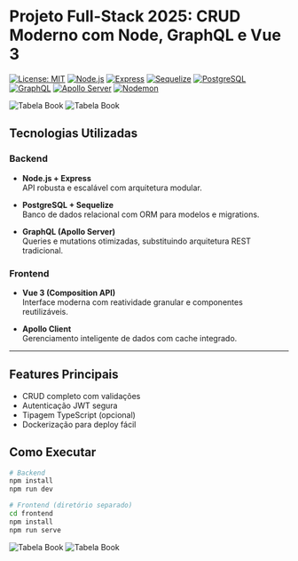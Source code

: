 

# Projeto Full-Stack 2025: CRUD Moderno com Node, GraphQL e Vue 3


[![License: MIT](https://img.shields.io/badge/License-MIT-blue.svg)](https://opensource.org/licenses/MIT)
[![Node.js](https://img.shields.io/badge/Node.js-18.x-green)](https://nodejs.org/)
[![Express](https://img.shields.io/badge/Express-5.1.0-lightgrey)](https://expressjs.com/)
[![Sequelize](https://img.shields.io/badge/Sequelize-6.37.7-blue)](https://sequelize.org/)
[![PostgreSQL](https://img.shields.io/badge/PostgreSQL-8.16.3-blue)](https://www.postgresql.org/)
[![GraphQL](https://img.shields.io/badge/GraphQL-16.11.0-pink)](https://graphql.org/)
[![Apollo Server](https://img.shields.io/badge/Apollo_Server-5.0.0-purple)](https://www.apollographql.com/docs/apollo-server/)
[![Nodemon](https://img.shields.io/badge/Nodemon-3.1.10-green)](https://nodemon.io/)
 
 


![Tabela Book](https://i.ibb.co/SXkQ7mtR/Screenshot-1.png) 
![Tabela Book](https://i.ibb.co/bgc3NbHZ/Screenshot-2.png) 


##  Tecnologias Utilizadas

### **Backend**
- **Node.js + Express**  
  API robusta e escalável com arquitetura modular.

- **PostgreSQL + Sequelize**  
  Banco de dados relacional com ORM para modelos e migrations.

- **GraphQL (Apollo Server)**  
  Queries e mutations otimizadas, substituindo arquitetura REST tradicional.

### **Frontend**
- **Vue 3 (Composition API)**  
  Interface moderna com reatividade granular e componentes reutilizáveis.

- **Apollo Client**  
  Gerenciamento inteligente de dados com cache integrado.

---

##  Features Principais
- CRUD completo com validações
- Autenticação JWT segura
- Tipagem TypeScript (opcional)
- Dockerização para deploy fácil

##  Como Executar
```bash
# Backend
npm install
npm run dev

# Frontend (diretório separado)
cd frontend
npm install
npm run serve
```

![Tabela Book](https://i.ibb.co/jdHypzd/Screenshot-3.png) 
![Tabela Book](https://i.ibb.co/Mk87vhbC/Screenshot-4.png) 